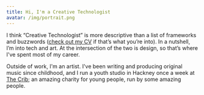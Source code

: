 ```yaml
---
title: Hi, I'm a Creative Technologist
avatar: /img/portrait.png
---
```

I think “Creative Technologist” is more descriptive than a list of frameworks and buzzwords ([check out my CV](/work/cv) if that’s what you’re into). In a nutshell, I’m into tech and art. At the intersection of the two is design, so that’s where I've spent most of my career. 

Outside of work, I'm an artist. I've been writing and producing original music since childhood, and I run a youth studio in Hackney once a week at [The Crib](https://thecrib.org.uk/); an amazing charity for young people, run by some amazing people. 